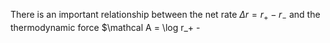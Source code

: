 There is an important relationship between the net rate $\Delta r=r_+ - r_-$ and the thermodynamic force $\mathcal A = \log r_+ -